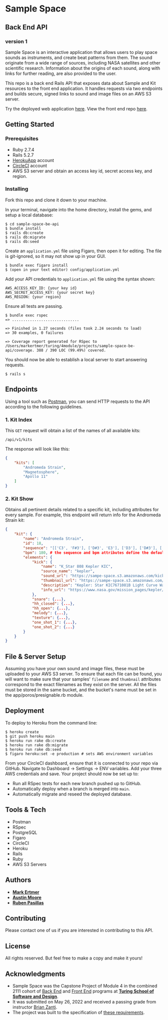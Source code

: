 # Sample Space
## Back End API
### version 1

Sample Space is an interactive application that allows users to play space sounds as instruments, and create beat patterns from them. The sound originate from a wide range of sources, including NASA satellites and other scientific research. Information about the origins of each sound, along with links for further reading, are also provided to the user.

This repo is a back end Rails API that exposes data about Sample and Kit resources to the front end application. It handles requests via two endpoints and builds secure, signed links to sound and image files on an AWS S3 server.

Try the deployed web application [here](https://sample-space-fe.herokuapp.com/).
View the front end repo [here](https://github.com/Sample-Space/sampleSpaceFE).

## Getting Started
### Prerequisites
- Ruby 2.7.4
- Rails 5.2.7
- [HerokuApp](www.herokuapp.com) account
- [CircleCI](www.circleci.com) account
- AWS S3 server and obtain an access key id, secret access key, and region.


### Installing
Fork this repo and clone it down to your machine.

In your terminal, navigate into the home directory, install the gems, and setup a local database:
```
$ cd sample-space-be-api
$ bundle install
$ rails db:create
$ rails db:migrate
$ rails db:seed
```

Create an `application.yml` file using Figaro, then open it for editing. The file is git-ignored, so it may not show up in your GUI.
```
$ bundle exec figaro install
$ (open in your text editor) config/application.yml
```

Add your API credentials to `application.yml` file using the syntax shown:
```YML
AWS_ACCESS_KEY_ID: {your key id}
AWS_SECRET_ACCESS_KEY: {your secret key}
AWS_REGION: {your region}
```

Ensure all tests are passing.
```
$ bundle exec rspec
=> ..............................

=> Finished in 1.27 seconds (files took 2.24 seconds to load)
=> 30 examples, 0 failures

=> Coverage report generated for RSpec to /Users/markertmer/turing/4module/projects/sample-space-be-api/coverage. 388 / 390 LOC (99.49%) covered.
```

You should now be able to establish a local server to start answering requests.
```
$ rails s
```

## Endpoints

Using a tool such as [Postman](https://www.postman.com/), you can send HTTP requests to the API according to the following guidelines.

### 1. Kit Index
This `GET` request will obtain a list of the names of all available kits:
```
/api/v1/kits
```
The response will look like this:
```JSON
{
    "kits": [
        "Andromeda Strain",
        "Magnetosphere",
        "Apollo 11"
    ]
}
```

### 2. Kit Show
Obtains all pertinent details related to a specific kit, including attributes for every sample. For example, this endpoint will return info for the Andromeda Strain kit:
```JSON
{
    "kit": {
        "name": "Andromeda Strain",
        "id": 18,
        "sequence": "[['C3', 'F#3'], ['D#3', 'E3'], ['D3'], ['D#3'], ['C#3', 'F#3'], ['D3', 'E3', 'F#3'], ['D#3'], ['D3'], ['C3'], ['D#3', 'F3'], ['D3', 'F3'], ['F3'], ['C#3', 'G3'], ['D#3', 'F#3'], ['D#3', 'F#3'], ['C3', 'D3']]",
        "bpm": 180, # the sequence and bpm attributes define the default pattern that loads.
        "elements": {
            "kick": {
                "name": "K_Star 808 Kepler KIC",
                "source_name": "kepler",
                "sound_url": "https://sampe-space.s3.amazonaws.com/kick_kepler_star_808.mp3?X-Amz-Algorithm=AWS4-HMAC-SHA256&X-Amz-Credential=AKIAUJ552RO7A2PY6M6C%2F20220526%2Fus-east-1%2Fs3%2Faws4_request&X-Amz-Date=20220526T164632Z&X-Amz-Expires=900&X-Amz-SignedHeaders=host&X-Amz-Signature=0344d019451236cc266906a60c54ae62a626652cda0f580b3b03231147297db4",
                "thumbnail_url": "https://sampe-space.s3.amazonaws.com/kepler.jpeg?X-Amz-Algorithm=AWS4-HMAC-SHA256&X-Amz-Credential=AKIAUJ552RO7A2PY6M6C%2F20220526%2Fus-east-1%2Fs3%2Faws4_request&X-Amz-Date=20220526T164632Z&X-Amz-Expires=900&X-Amz-SignedHeaders=host&X-Amz-Signature=d27cabd94dd44011852d34ab2015f7b61a5f9a93052eb86b073b41bac0676fd7",
                "description": "Kepler: Star KIC7671081B Light Curve Waves to Sound",
                "info_url": "https://www.nasa.gov/mission_pages/kepler/overview/index.html"
            },
            "snare": {...},
            "hh_closed": {...},
            "hh_open": {...},
            "melody": {...},
            "texture": {...},
            "one_shot_1": {...},
            "one_shot_2": {...}
        }
    }
}
```

## File & Server Setup
Assuming you have your own sound and image files, these must be uploaded to your AWS S3 server. To ensure that each file can be found, you will want to make sure that your samples' `filename` and `thumbnail` attributes correspond to the exact filenames as they exist on the server. All the files must be stored in the same bucket, and the bucket's name must be set in the app/poros/presignable.rb module.

## Deployment
To deploy to Heroku from the command line:
```
$ heroku create
$ git push heroku main
$ heroku run rake db:create
$ heroku run rake db:migrate
$ heroku run rake db:seed
$ figaro heroku:set -e production # sets AWS environment variables
```

From your CircleCI dashboard, ensure that it is connected to your repo via GitHub. Navigate to Dashboard -> Settings -> ENV variables. Add your three AWS credentials and save. Your project should now be set up to:
- Run all RSpec tests for each new branch pushed up to GitHub.
- Automatically deploy when a branch is merged into `main`.
- Automatically migrate and reseed the deployed database.

## Tools & Tech
- Postman
- RSpec
- PostgreSQL
- Figaro
- CircleCI
- Heroku
- Rails
- Ruby
- AWS S3 Servers

## Authors

  - **[Mark Ertmer](https://github.com/markertmer)**
  - **[Austin Moore](https://github.com/AustinCMoore)**
  - **[Ruben Pasillas](https://github.com/hobbiathan)**

## Contributing

Please contact one of us if you are interested in contributing to this API.

## License

All rights reserved. But feel free to make a copy and make it yours!

## Acknowledgments
  - Sample Space was the Capstone Project of Module 4 in the combined 2111 cohort of [Back End](https://backend.turing.edu/) and [Front End](https://frontend.turing.edu) programs at **[Turing School of Software and Design](https://turing.edu/)**.
  - It was submitted on May 26, 2022 and received a passing grade from instructor [Brian Zanti](https://github.com/BrianZanti).
  - The project was built to the specification of [these requirements](https://mod4.turing.edu/projects/capstone/index.html).
